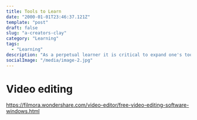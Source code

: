 ```yaml
---
title: Tools to Learn
date: "2000-01-01T23:46:37.121Z"
template: "post"
draft: false
slug: "a-creators-clay"
category: "Learning"
tags:
  - "Learning"
description: "As a perpetual learner it is critical to expand one's toolkit. Here is my backlog of tools"
socialImage: "/media/image-2.jpg"
---
```



# Video editing
https://filmora.wondershare.com/video-editor/free-video-editing-software-windows.html